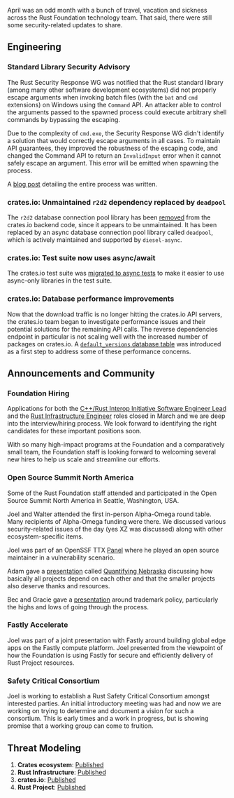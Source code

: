 April was an odd month with a bunch of travel, vacation and sickness across the Rust Foundation technology team. That said, there were still some security-related updates to share.

## Engineering

### Standard Library Security Advisory

The Rust Security Response WG was notified that the Rust standard library (among many other software development ecosystems) did not properly escape arguments when invoking batch files (with the `bat` and `cmd` extensions) on Windows using the `Command` API. An attacker able to control the arguments passed to the spawned process could execute arbitrary shell commands by bypassing the escaping.

Due to the complexity of `cmd.exe`, the Security Response WG didn't identify a solution that would correctly escape arguments in all cases. To maintain API guarantees, they improved the robustness of the escaping code, and changed the Command API to return an `InvalidInput` error when it cannot safely escape an argument. This error will be emitted when spawning the process.

A [blog post](https://blog.rust-lang.org/2024/04/09/cve-2024-24576.html) detailing the entire process was written.

### crates.io: Unmaintained `r2d2` dependency replaced by `deadpool`

The `r2d2` database connection pool library has been [removed](https://github.com/rust-lang/crates.io/pull/8442) from the crates.io backend code, since it appears to be unmaintained. It has been replaced by an async database connection pool library called `deadpool`, which is actively maintained and supported by `diesel-async`.

### crates.io: Test suite now uses async/await

The crates.io test suite was [migrated to async tests](https://github.com/rust-lang/crates.io/pull/8498) to make it easier to use async-only libraries in the test suite.

### crates.io: Database performance improvements

Now that the download traffic is no longer hitting the crates.io API servers, the crates.io team began to investigate performance issues and their potential solutions for the remaining API calls. The reverse dependencies endpoint in particular is not scaling well with the increased number of packages on crates.io. A [`default_versions` database table](https://github.com/rust-lang/crates.io/pull/8484) was introduced as a first step to address some of these performance concerns.

## Announcements and Community

### Foundation Hiring

Applications for both the [C++/Rust Interop Initiative Software Engineer Lead](https://rust-lang.us21.list-manage.com/track/click?u=a09401534a27799c0bf95e1e3&id=a43e908c28&e=4891975065) and the [Rust Infrastructure Engineer](https://rust-lang.us21.list-manage.com/track/click?u=a09401534a27799c0bf95e1e3&id=0f43863f51&e=4891975065) roles closed in March and we are deep into the interview/hiring process. We look forward to identifying the right candidates for these important positions soon. 

With so many high-impact programs at the Foundation and a comparatively small team, the Foundation staff is looking forward to welcoming several new hires to help us scale and streamline our efforts. 

### Open Source Summit North America

Some of the Rust Foundation staff attended and participated in the Open Source Summit North America in Seattle, Washington, USA.

Joel and Walter attended the first in-person Alpha-Omega round table. Many recipients of Alpha-Omega funding were there. We discussed various security-related issues of the day (yes XZ was discussed) along with other ecosystem-specific items.

Joel was part of an OpenSSF TTX [Panel](https://sosscdna24.sched.com/event/1aN8l/ttx-session-moderated-by-dana-wang-openssf-the-linux-foundation-panelist-contributor-details-in-description) where he played an open source maintainer in a vulnerability scenario. 


Adam gave a [presentation](https://www.youtube.com/watch?v=jrK-Xx9Zrvg) called [Quantifying Nebraska](https://lawngnome.github.io/quantifying-nebraska/#/title) discussing how basically all projects depend on each other and that the smaller projects also deserve thanks and resources.

Bec and Gracie gave a [presentation](https://www.youtube.com/watch?v=zxdnU_av0nU) around trademark policy, particularly the highs and lows of going through the process. 

### Fastly Accelerate

Joel was part of a joint presentation with Fastly around building global edge apps on the Fastly compute platform. Joel presented from the viewpoint of how the Foundation is using Fastly for secure and efficiently delivery of Rust Project resources.  


### Safety Critical Consortium

Joel is working to establish a Rust Safety Critical Consortium amongst interested parties. An initial introductory meeting was had and now we are working on trying to determine and document a vision for such a consortium. This is early times and a work in progress, but is showing promise that a working group can come to fruition.

## Threat Modeling

1. **Crates ecosystem**: [Published](https://drive.google.com/file/d/1YxpJ0W5eqat2Y3ZfbdwKm_AoNhX3hIj_/)
2. **Rust Infrastructure**: [Published](https://docs.google.com/document/d/10Qlf8lk7VbpWhA0wHqJj4syYuUVr8rkGVM-k2qkb0QE/)
3. **crates.io**: [Published](https://docs.google.com/document/d/1krEL8zccid44ojS2vqxH4HRCD-bPzC7tLfcDhc5QekI/)
4. **Rust Project**: [Published](https://docs.google.com/document/d/1kpUUYekiiZRARk_EDQ7merBLmwp301yCE28MkQH-x8k/)
